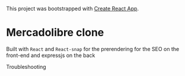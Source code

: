 This project was bootstrapped with [Create React App](https://github.com/facebook/create-react-app).

# Mercadolibre clone

Built with `React` and `React-snap` for the prerendering for the SEO on the front-end and expressjs on the back

Troubleshooting

